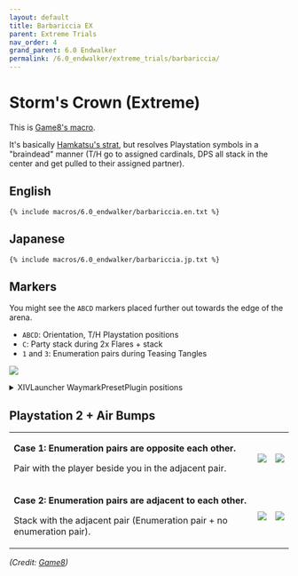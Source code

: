```yaml
---
layout: default
title: Barbariccia EX
parent: Extreme Trials
nav_order: 4
grand_parent: 6.0 Endwalker
permalink: /6.0_endwalker/extreme_trials/barbariccia/
---
```


# Storm's Crown (Extreme)

This is [Game8's macro](https://game8.jp/ff14/477950).

It's basically [Hamkatsu's strat](https://youtu.be/FToWDK7uy4w), but resolves
Playstation symbols in a "braindead" manner (T/H go to assigned cardinals, DPS
all stack in the center and get pulled to their assigned partner). 

## English
```
{% include macros/6.0_endwalker/barbariccia.en.txt %}
```

## Japanese
```
{% include macros/6.0_endwalker/barbariccia.jp.txt %}
```

## Markers

You might see the `ABCD` markers placed further out towards the edge of the arena.

- `ABCD`: Orientation, T/H Playstation positions
- `C`: Party stack during 2x Flares + stack
- `1` and `3`: Enumeration pairs during Teasing Tangles

![]({{site.baseurl}}/images/6.0_endwalker/barbariccia/markers.jpg)
<details markdown=block>
<summary>XIVLauncher WaymarkPresetPlugin positions</summary>

```json
{
  "Name":"Barbariccia EX",
  "MapID":871,
  "A":{"X":100.0,"Y":0.0,"Z":91.5,"ID":0,"Active":true},
  "B":{"X":108.5,"Y":0.0,"Z":100.0,"ID":1,"Active":true},
  "C":{"X":100.0,"Y":0.0,"Z":108.5,"ID":2,"Active":true},
  "D":{"X":91.5,"Y":0.0,"Z":100.0,"ID":3,"Active":true},
  "One":{"X":106.0,"Y":0.0,"Z":94.0,"ID":4,"Active":true},
  "Two":{"X":106.0,"Y":0.0,"Z":94.0,"ID":5,"Active":false},
  "Three":{"X":94.0,"Y":0.0,"Z":106.0,"ID":6,"Active":true},
  "Four":{"X":94.0,"Y":0.0,"Z":106.0,"ID":7,"Active":false}
}
```
</details>

## Playstation 2 + Air Bumps

<table>
  <tr>
    <td>
      <p><b>Case 1: Enumeration pairs are opposite each other.</b></p>
      <p>Pair with the player beside you in the adjacent pair.</p>
    </td>
    <td><img src="{{site.baseurl}}/images/6.0_endwalker/barbariccia/airbumps_1_1.jpg"></td>
    <td><img src="{{site.baseurl}}/images/6.0_endwalker/barbariccia/airbumps_1_2.jpg"></td>
  </tr>
  <tr>
    <td>
      <p><b>Case 2: Enumeration pairs are adjacent to each other.</b></p>
      <p>Stack with the adjacent pair (Enumeration pair + no enumeration pair).</p>
    </td>
    <td><img src="{{site.baseurl}}/images/6.0_endwalker/barbariccia/airbumps_2_1.jpg"></td>
    <td><img src="{{site.baseurl}}/images/6.0_endwalker/barbariccia/airbumps_2_2.jpg"></td>
  </tr>
</table>

*(Credit: [Game8](https://game8.jp/ff14/477950))*

<script data-goatcounter="https://tuufless.goatcounter.com/count"
        async src="//gc.zgo.at/count.js"></script>
